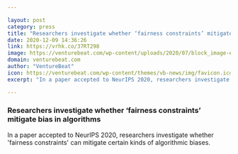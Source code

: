 ```yaml
---

layout: post
category: press
title: "Researchers investigate whether ‘fairness constraints’ mitigate bias in algorithms"
date: 2020-12-09 14:36:26
link: https://vrhk.co/37RT298
image: https://venturebeat.com/wp-content/uploads/2020/07/block_image-e1597092687237.jpg?w=1200&strip=all
domain: venturebeat.com
author: "VentureBeat"
icon: https://venturebeat.com/wp-content/themes/vb-news/img/favicon.ico
excerpt: "In a paper accepted to NeurIPS 2020, researchers investigate whether 'fairness constraints' can mitigate certain kinds of algorithmic biases."

---
```


### Researchers investigate whether ‘fairness constraints’ mitigate bias in algorithms

In a paper accepted to NeurIPS 2020, researchers investigate whether 'fairness constraints' can mitigate certain kinds of algorithmic biases.